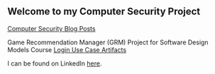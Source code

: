 ## Welcome to my Computer Security Project

[Computer Security Blog Posts](https://oneexists.github.io/blog/all)

Game Recommendation Manager (GRM) Project for Software Design Models Course
[Login Use Case Artifacts](https://oneexists.github.io/html/GRM_LoginUseCase.html)

I can be found on LinkedIn [here](https://www.linkedin.com/in/skylar-lynner-826079188/).

